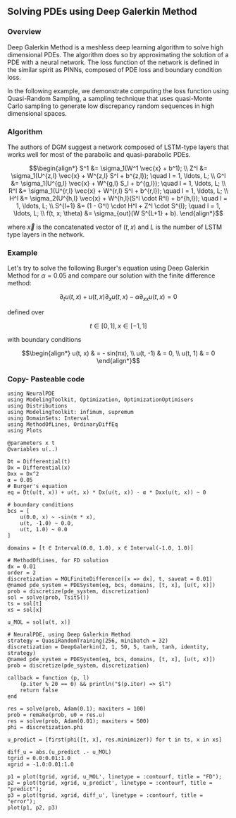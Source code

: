 ## Solving PDEs using Deep Galerkin Method

### Overview

Deep Galerkin Method is a meshless deep learning algorithm to solve high dimensional PDEs. The algorithm does so by approximating the solution of a PDE with a neural network. The loss function of the network is defined in the similar spirit as PINNs, composed of PDE loss and boundary condition loss.

In the following example, we demonstrate computing the loss function using Quasi-Random Sampling, a sampling technique that uses quasi-Monte Carlo sampling to generate low discrepancy random sequences in high dimensional spaces.

### Algorithm

The authors of DGM suggest a network composed of LSTM-type layers that works well for most of the parabolic and quasi-parabolic PDEs.

```math
\begin{align*}
S^1 &= \sigma_1(W^1 \vec{x} + b^1); \\
Z^l &= \sigma_1(U^{z,l} \vec{x} + W^{z,l} S^l + b^{z,l}); \quad l = 1, \ldots, L; \\
G^l &= \sigma_1(U^{g,l} \vec{x} + W^{g,l} S_l + b^{g,l}); \quad l = 1, \ldots, L; \\
R^l &= \sigma_1(U^{r,l} \vec{x} + W^{r,l} S^l + b^{r,l}); \quad l = 1, \ldots, L; \\
H^l &= \sigma_2(U^{h,l} \vec{x} + W^{h,l}(S^l \cdot R^l) + b^{h,l}); \quad l = 1, \ldots, L; \\
S^{l+1} &= (1 - G^l) \cdot H^l + Z^l \cdot S^{l}; \quad l = 1, \ldots, L; \\
f(t, x; \theta) &= \sigma_{out}(W S^{L+1} + b).
\end{align*}
```

where $\vec{x}$ is the concatenated vector of $(t, x)$ and $L$ is the number of LSTM type layers in the network.

### Example

Let's try to solve the following Burger's equation using Deep Galerkin Method for $\alpha = 0.05$ and compare our solution with the finite difference method:

```math
\partial_t u(t, x) + u(t, x) \partial_x u(t, x) - \alpha \partial_{xx} u(t, x) = 0 
```

defined over

```math
t \in [0, 1], x \in [-1, 1] 
```

with boundary conditions

```math
\begin{align*}
u(t, x) & = - sin(πx), \\
u(t, -1) & = 0, \\
u(t, 1) & = 0
\end{align*}
```

### Copy- Pasteable code

```@example dgm
using NeuralPDE
using ModelingToolkit, Optimization, OptimizationOptimisers
using Distributions
using ModelingToolkit: infimum, supremum
using DomainSets: Interval
using MethodOfLines, OrdinaryDiffEq
using Plots

@parameters x t
@variables u(..)

Dt = Differential(t)
Dx = Differential(x)
Dxx = Dx^2
α = 0.05
# Burger's equation
eq = Dt(u(t, x)) + u(t, x) * Dx(u(t, x)) - α * Dxx(u(t, x)) ~ 0

# boundary conditions
bcs = [
    u(0.0, x) ~ -sin(π * x),
    u(t, -1.0) ~ 0.0,
    u(t, 1.0) ~ 0.0
]

domains = [t ∈ Interval(0.0, 1.0), x ∈ Interval(-1.0, 1.0)]

# MethodOfLines, for FD solution
dx = 0.01
order = 2
discretization = MOLFiniteDifference([x => dx], t, saveat = 0.01)
@named pde_system = PDESystem(eq, bcs, domains, [t, x], [u(t, x)])
prob = discretize(pde_system, discretization)
sol = solve(prob, Tsit5())
ts = sol[t]
xs = sol[x]

u_MOL = sol[u(t, x)]

# NeuralPDE, using Deep Galerkin Method
strategy = QuasiRandomTraining(256, minibatch = 32)
discretization = DeepGalerkin(2, 1, 50, 5, tanh, tanh, identity, strategy)
@named pde_system = PDESystem(eq, bcs, domains, [t, x], [u(t, x)])
prob = discretize(pde_system, discretization)

callback = function (p, l)
    (p.iter % 20 == 0) && println("$(p.iter) => $l")
    return false
end

res = solve(prob, Adam(0.1); maxiters = 100)
prob = remake(prob, u0 = res.u)
res = solve(prob, Adam(0.01); maxiters = 500)
phi = discretization.phi

u_predict = [first(phi([t, x], res.minimizer)) for t in ts, x in xs]

diff_u = abs.(u_predict .- u_MOL)
tgrid = 0.0:0.01:1.0
xgrid = -1.0:0.01:1.0

p1 = plot(tgrid, xgrid, u_MOL', linetype = :contourf, title = "FD");
p2 = plot(tgrid, xgrid, u_predict', linetype = :contourf, title = "predict");
p3 = plot(tgrid, xgrid, diff_u', linetype = :contourf, title = "error");
plot(p1, p2, p3)
```
